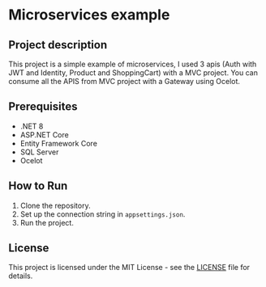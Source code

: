 # Microservices example

## Project description
This project is a simple example of microservices, I used 3 apis (Auth with JWT and Identity, Product and ShoppingCart) with a MVC project.
You can consume all the APIS from MVC project with a Gateway using Ocelot.

## Prerequisites
- .NET 8
- ASP.NET Core
- Entity Framework Core
- SQL Server
- Ocelot

## How to Run
1. Clone the repository.
2. Set up the connection string in `appsettings.json`.
3. Run the project.


## License
This project is licensed under the MIT License - see the [LICENSE](LICENSE) file for details.
